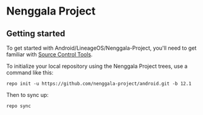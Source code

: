 Nenggala Project
===========

Getting started
---------------

To get started with Android/LineageOS/Nenggala-Project, you'll need to get familiar with [Source Control Tools](https://source.android.com/setup/develop).

To initialize your local repository using the Nenggala Project trees, use a command like this:
```
repo init -u https://github.com/nenggala-project/android.git -b 12.1
```
Then to sync up:
```
repo sync
```